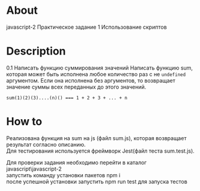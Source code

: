 # About
javascript-2
Практическое задание 1
Использование скриптов

# Description
0.1 Написать функцию суммирования значений
    Написать функцию sum, которая может быть исполнена любое количество раз с не `undefined` аргументом.
    Если она исполнена без аргументов, то возвращает значение суммы всех переданных до этого значений.

    sum(1)(2)(3)....(n)() === 1 + 2 + 3 + ... + n

# How to
Реализована функция на sum на js (файл sum.js), которая возвращает результат согласно описанию.<br />
Для тестирования используется фреймворк Jest(файл теста sum.test.js). <br />

Для проверки задания необходимо перейти в каталог javascript\javascript-2 <br />
запустить команду установки пакетов npm i <br />
после успешной установки запустить npm run test для запуска тестов <br />
